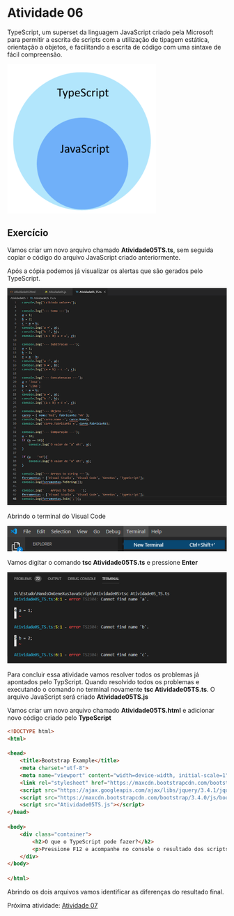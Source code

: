 # Atividade 06

TypeScript, um superset da linguagem JavaScript criado pela Microsoft para permitir a escrita de scripts com a utilização de tipagem estática, orientação a objetos, e facilitando a escrita de código com uma sintaxe de fácil compreensão.

![TypeScript](/Image/Requisitos14.png)

## Exercício

Vamos criar um novo arquivo chamado **Atividade05TS.ts**, sem seguida copiar o código do arquivo JavaScript criado anteriormente.

Após a cópia podemos já visualizar os alertas que são gerados pelo TypeScript.

![TypeScript Erros](/Image/Requisitos15.png)

Abrindo o terminal do Visual Code

![Abrindo Terminal](/Image/Requisitos12.png)

Vamos digitar o comando **tsc Atividade05TS.ts** e pressione **Enter**

![Abrindo Terminal](/Image/Requisitos16.png)

Para concluir essa atividade vamos resolver todos os problemas já apontados pelo TypScript. Quando resolvido todos os problemas e executando o comando no terminal novamente **tsc Atividade05TS.ts**. O arquivo JavaScript será criado **Atividade05TS.js**

Vamos criar um novo arquivo chamado **Atividade05TS.html** e adicionar novo código criado pelo **TypeScript**

```html
<!DOCTYPE html>
<html>

<head>
    <title>Bootstrap Example</title>
    <meta charset="utf-8">
    <meta name="viewport" content="width=device-width, initial-scale=1">
    <link rel="stylesheet" href="https://maxcdn.bootstrapcdn.com/bootstrap/3.4.0/css/bootstrap.min.css">
    <script src="https://ajax.googleapis.com/ajax/libs/jquery/3.4.1/jquery.min.js"></script>
    <script src="https://maxcdn.bootstrapcdn.com/bootstrap/3.4.0/js/bootstrap.min.js"></script>
    <script src="Atividade05TS.js"></script>
</head>

<body>
    <div class="container">
        <h2>O que o TypeScript pode fazer?</h2>
        <p>Pressione F12 e acompanhe no console o resultado dos scripts</p>
    </div>
</body>

</html>
```

Abrindo os dois arquivos vamos identificar as diferenças do resultado final.

Próxima atividade: [Atividade 07](ATIVIDADE07.md)
